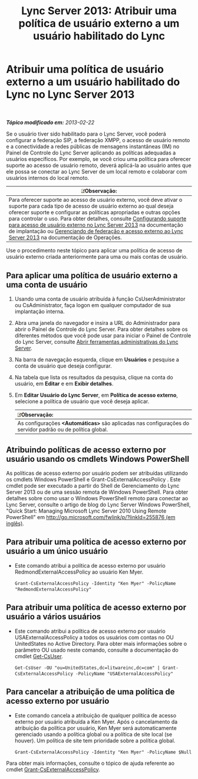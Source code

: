 ﻿---
title: 'Lync Server 2013: Atribuir uma política de usuário externo a um usuário habilitado do Lync'
TOCTitle: Atribuir uma política de usuário externo a um usuário habilitado do Lync
ms:assetid: 736fcaad-9f95-4896-b767-e199d86a00a4
ms:mtpsurl: https://technet.microsoft.com/pt-br/library/Gg398551(v=OCS.15)
ms:contentKeyID: 49307108
ms.date: 05/19/2016
mtps_version: v=OCS.15
ms.translationtype: HT
---

# Atribuir uma política de usuário externo a um usuário habilitado do Lync no Lync Server 2013

 

_**Tópico modificado em:** 2013-02-22_

Se o usuário tiver sido habilitado para o Lync Server, você poderá configurar a federação SIP, a federação XMPP, o acesso de usuário remoto e a conectividade a redes públicas de mensagens instantâneas (IM) no Painel de Controle do Lync Server aplicando as políticas adequadas a usuários específicos. Por exemplo, se você criou uma política para oferecer suporte ao acesso de usuário remoto, deverá aplicá-la ao usuário antes que ele possa se conectar ao Lync Server de um local remoto e colaborar com usuários internos do local remoto.

<table>
<thead>
<tr class="header">
<th><img src="images/Gg425756.note(OCS.15).gif" title="note" alt="note" />Observação:</th>
</tr>
</thead>
<tbody>
<tr class="odd">
<td>Para oferecer suporte ao acesso de usuário externo, você deve ativar o suporte para cada tipo de acesso de usuário externo ao qual deseja oferecer suporte e configurar as políticas apropriadas e outras opções para controlar o uso. Para obter detalhes, consulte <a href="lync-server-2013-configuring-support-for-external-user-access.md">Configurando suporte para acesso de usuário externo no Lync Server 2013</a> na documentação de implantação ou <a href="lync-server-2013-managing-federation-and-external-access-to-lync-server-2013.md">Gerenciando de federação e acesso externo ao Lync Server 2013</a> na documentação de Operações.</td>
</tr>
</tbody>
</table>


Use o procedimento neste tópico para aplicar uma política de acesso de usuário externo criada anteriormente para uma ou mais contas de usuário.

## Para aplicar uma política de usuário externo a uma conta de usuário

1.  Usando uma conta de usuário atribuída à função CsUserAdministrator ou CsAdministrator, faça logon em qualquer computador de sua implantação interna.

2.  Abra uma janela do navegador e insira a URL do Administrador para abrir o Painel de Controle do Lync Server. Para obter detalhes sobre os diferentes métodos que você pode usar para iniciar o Painel de Controle do Lync Server, consulte [Abrir ferramentas administrativas do Lync Server](lync-server-2013-open-lync-server-administrative-tools.md).

3.  Na barra de navegação esquerda, clique em **Usuários** e pesquise a conta de usuário que deseja configurar.

4.  Na tabela que lista os resultados da pesquisa, clique na conta do usuário, em **Editar** e em **Exibir detalhes**.

5.  Em **Editar Usuário do Lync Server**, em **Política de acesso externo**, selecione a política de usuário que você deseja aplicar.
    
    <table>
    <thead>
    <tr class="header">
    <th><img src="images/Gg425756.note(OCS.15).gif" title="note" alt="note" />Observação:</th>
    </tr>
    </thead>
    <tbody>
    <tr class="odd">
    <td>As configurações <strong>&lt;Automáticas&gt;</strong> são aplicadas nas configurações do servidor padrão ou de política global.</td>
    </tr>
    </tbody>
    </table>


## Atribuindo políticas de acesso externo por usuário usando os cmdlets Windows PowerShell

As políticas de acesso externo por usuário podem ser atribuídas utilizando os cmdlets Windows PowerShell e Grant-CsExternalAccessPolicy . Este cmdlet pode ser executado a partir do Shell de Gerenciamento do Lync Server 2013 ou de uma sessão remota de Windows PowerShell. Para obter detalhes sobre como usar o Windows PowerShell remoto para conectar ao Lync Server, consulte o artigo de blog do Lync Server Windows PowerShell, "Quick Start: Managing Microsoft Lync Server 2010 Using Remote PowerShell" em [http://go.microsoft.com/fwlink/p/?linkId=255876 (em inglês)](http://go.microsoft.com/fwlink/p/?linkid=255876).

## Para atribuir uma política de acesso externo por usuário a um único usuário

  - Este comando atribui a política de acesso externo por usuário RedmondExternalAccessPolicy ao usuário Ken Myer.
    
        Grant-CsExternalAccessPolicy -Identity "Ken Myer" -PolicyName "RedmondExternalAccessPolicy"

## Para atribuir uma política de acesso externo por usuário a vários usuários

  - Este comando atribui a política de acesso externo por usuário USAExternalAccessPolicy a todos os usuários com contas no OU UnitedStates no Active Directory. Para obter mais informações sobre o parâmetro OU usado neste comando, consulte a documentação do cmdlet [Get-CsUser](get-csuser.md).
    
        Get-CsUser -OU "ou=UnitedStates,dc=litwareinc,dc=com" | Grant-CsExternalAccessPolicy -PolicyName "USAExternalAccessPolicy"

## Para cancelar a atribuição de uma política de acesso externo por usuário

  - Este comando cancela a atribuição de qualquer política de acesso externo por usuário atribuída a Ken Myer. Após o cancelamento da atribuição da política por usuário, Ken Myer será automaticamente gerenciado usando a política global ou a política de site local (se houver). Um política de site tem prioridade sobre a política global.
    
        Grant-CsExternalAccessPolicy -Identity "Ken Myer" -PolicyName $Null

Para obter mais informações, consulte o tópico de ajuda referente ao cmdlet [Grant-CsExternalAccessPolicy](grant-csexternalaccesspolicy.md).

